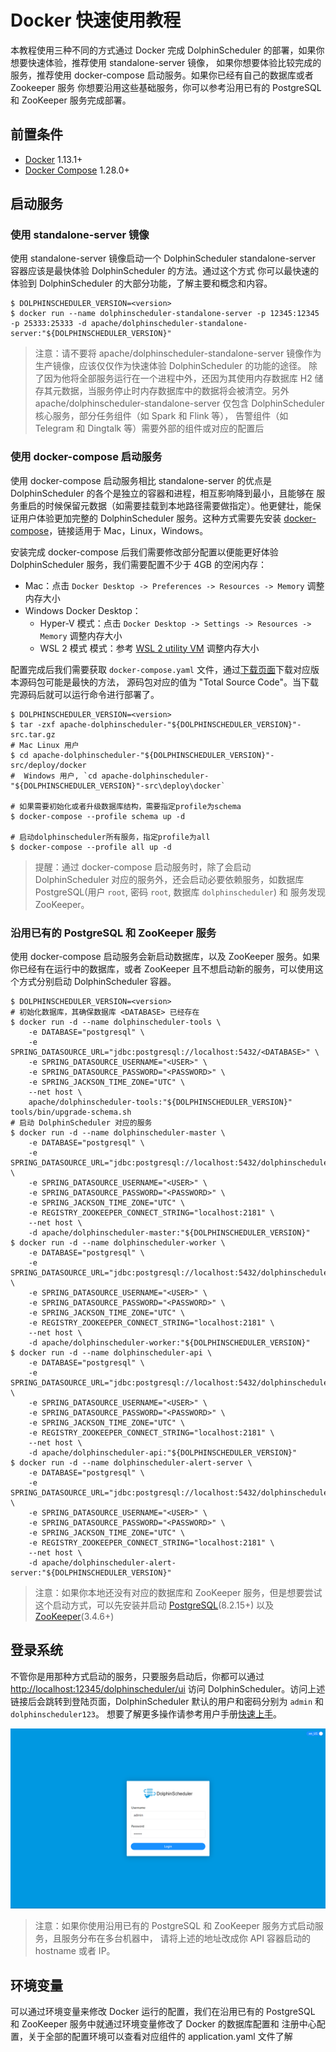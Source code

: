 # Docker 快速使用教程

本教程使用三种不同的方式通过 Docker 完成 DolphinScheduler 的部署，如果你想要快速体验，推荐使用 standalone-server 镜像，
如果你想要体验比较完成的服务，推荐使用 docker-compose 启动服务。如果你已经有自己的数据库或者 Zookeeper 服务
你想要沿用这些基础服务，你可以参考沿用已有的 PostgreSQL 和 ZooKeeper 服务完成部署。

## 前置条件

- [Docker](https://docs.docker.com/engine/install/) 1.13.1+
- [Docker Compose](https://docs.docker.com/compose/) 1.28.0+

## 启动服务

### 使用 standalone-server 镜像

使用 standalone-server 镜像启动一个 DolphinScheduler standalone-server 容器应该是最快体验 DolphinScheduler 的方法。通过这个方式
你可以最快速的体验到 DolphinScheduler 的大部分功能，了解主要和概念和内容。

```shell
$ DOLPHINSCHEDULER_VERSION=<version>
$ docker run --name dolphinscheduler-standalone-server -p 12345:12345 -p 25333:25333 -d apache/dolphinscheduler-standalone-server:"${DOLPHINSCHEDULER_VERSION}"
```

> 注意：请不要将 apache/dolphinscheduler-standalone-server 镜像作为生产镜像，应该仅仅作为快速体验 DolphinScheduler 的功能的途径。
> 除了因为他将全部服务运行在一个进程中外，还因为其使用内存数据库 H2 储存其元数据，当服务停止时内存数据库中的数据将会被清空。另外
> apache/dolphinscheduler-standalone-server 仅包含 DolphinScheduler 核心服务，部分任务组件（如 Spark 和 Flink 等），
> 告警组件（如 Telegram 和 Dingtalk 等）需要外部的组件或对应的配置后

### 使用 docker-compose 启动服务

使用 docker-compose 启动服务相比 standalone-server 的优点是 DolphinScheduler 的各个是独立的容器和进程，相互影响降到最小，且能够在
服务重启的时候保留元数据（如需要挂载到本地路径需要做指定）。他更健壮，能保证用户体验更加完整的 DolphinScheduler 服务。这种方式需要先安装
[docker-compose](https://docs.docker.com/compose/install/)，链接适用于 Mac，Linux，Windows。

安装完成 docker-compose 后我们需要修改部分配置以便能更好体验 DolphinScheduler 服务，我们需要配置不少于 4GB 的空闲内存：

- Mac：点击 `Docker Desktop -> Preferences -> Resources -> Memory` 调整内存大小
- Windows Docker Desktop：
  - Hyper-V 模式：点击 `Docker Desktop -> Settings -> Resources -> Memory` 调整内存大小
  - WSL 2 模式 模式：参考 [WSL 2 utility VM](https://docs.microsoft.com/zh-cn/windows/wsl/wsl-config#configure-global-options-with-wslconfig) 调整内存大小

配置完成后我们需要获取 `docker-compose.yaml` 文件，通过[下载页面](https://dolphinscheduler.apache.org/#/zh-cn/download)下载对应版本源码包可能是最快的方法，
源码包对应的值为 "Total Source Code"。当下载完源码后就可以运行命令进行部署了。

```shell
$ DOLPHINSCHEDULER_VERSION=<version>
$ tar -zxf apache-dolphinscheduler-"${DOLPHINSCHEDULER_VERSION}"-src.tar.gz
# Mac Linux 用户
$ cd apache-dolphinscheduler-"${DOLPHINSCHEDULER_VERSION}"-src/deploy/docker
#  Windows 用户, `cd apache-dolphinscheduler-"${DOLPHINSCHEDULER_VERSION}"-src\deploy\docker`

# 如果需要初始化或者升级数据库结构，需要指定profile为schema
$ docker-compose --profile schema up -d

# 启动dolphinscheduler所有服务，指定profile为all
$ docker-compose --profile all up -d
```

> 提醒：通过 docker-compose 启动服务时，除了会启动 DolphinScheduler 对应的服务外，还会启动必要依赖服务，如数据库 PostgreSQL(用户
> `root`, 密码 `root`, 数据库 `dolphinscheduler`) 和 服务发现 ZooKeeper。

### 沿用已有的 PostgreSQL 和 ZooKeeper 服务

使用 docker-compose 启动服务会新启动数据库，以及 ZooKeeper 服务。如果你已经有在运行中的数据库，或者
ZooKeeper 且不想启动新的服务，可以使用这个方式分别启动 DolphinScheduler 容器。

```shell
$ DOLPHINSCHEDULER_VERSION=<version>
# 初始化数据库，其确保数据库 <DATABASE> 已经存在
$ docker run -d --name dolphinscheduler-tools \
    -e DATABASE="postgresql" \
    -e SPRING_DATASOURCE_URL="jdbc:postgresql://localhost:5432/<DATABASE>" \
    -e SPRING_DATASOURCE_USERNAME="<USER>" \
    -e SPRING_DATASOURCE_PASSWORD="<PASSWORD>" \
    -e SPRING_JACKSON_TIME_ZONE="UTC" \
    --net host \
    apache/dolphinscheduler-tools:"${DOLPHINSCHEDULER_VERSION}" tools/bin/upgrade-schema.sh
# 启动 DolphinScheduler 对应的服务
$ docker run -d --name dolphinscheduler-master \
    -e DATABASE="postgresql" \
    -e SPRING_DATASOURCE_URL="jdbc:postgresql://localhost:5432/dolphinscheduler" \
    -e SPRING_DATASOURCE_USERNAME="<USER>" \
    -e SPRING_DATASOURCE_PASSWORD="<PASSWORD>" \
    -e SPRING_JACKSON_TIME_ZONE="UTC" \
    -e REGISTRY_ZOOKEEPER_CONNECT_STRING="localhost:2181" \
    --net host \
    -d apache/dolphinscheduler-master:"${DOLPHINSCHEDULER_VERSION}"
$ docker run -d --name dolphinscheduler-worker \
    -e DATABASE="postgresql" \
    -e SPRING_DATASOURCE_URL="jdbc:postgresql://localhost:5432/dolphinscheduler" \
    -e SPRING_DATASOURCE_USERNAME="<USER>" \
    -e SPRING_DATASOURCE_PASSWORD="<PASSWORD>" \
    -e SPRING_JACKSON_TIME_ZONE="UTC" \
    -e REGISTRY_ZOOKEEPER_CONNECT_STRING="localhost:2181" \
    --net host \
    -d apache/dolphinscheduler-worker:"${DOLPHINSCHEDULER_VERSION}"
$ docker run -d --name dolphinscheduler-api \
    -e DATABASE="postgresql" \
    -e SPRING_DATASOURCE_URL="jdbc:postgresql://localhost:5432/dolphinscheduler" \
    -e SPRING_DATASOURCE_USERNAME="<USER>" \
    -e SPRING_DATASOURCE_PASSWORD="<PASSWORD>" \
    -e SPRING_JACKSON_TIME_ZONE="UTC" \
    -e REGISTRY_ZOOKEEPER_CONNECT_STRING="localhost:2181" \
    --net host \
    -d apache/dolphinscheduler-api:"${DOLPHINSCHEDULER_VERSION}"
$ docker run -d --name dolphinscheduler-alert-server \
    -e DATABASE="postgresql" \
    -e SPRING_DATASOURCE_URL="jdbc:postgresql://localhost:5432/dolphinscheduler" \
    -e SPRING_DATASOURCE_USERNAME="<USER>" \
    -e SPRING_DATASOURCE_PASSWORD="<PASSWORD>" \
    -e SPRING_JACKSON_TIME_ZONE="UTC" \
    -e REGISTRY_ZOOKEEPER_CONNECT_STRING="localhost:2181" \
    --net host \
    -d apache/dolphinscheduler-alert-server:"${DOLPHINSCHEDULER_VERSION}"
```

> 注意：如果你本地还没有对应的数据库和 ZooKeeper 服务，但是想要尝试这个启动方式，可以先安装并启动
> [PostgreSQL](https://www.postgresql.org/download/)(8.2.15+) 以及 [ZooKeeper](https://zookeeper.apache.org/releases.html)(3.4.6+)

## 登录系统

不管你是用那种方式启动的服务，只要服务启动后，你都可以通过 [http://localhost:12345/dolphinscheduler/ui](http://localhost:12345/dolphinscheduler/ui)
访问 DolphinScheduler。访问上述链接后会跳转到登陆页面，DolphinScheduler 默认的用户和密码分别为 `admin` 和 `dolphinscheduler123`。
想要了解更多操作请参考用户手册[快速上手](../start/quick-start.md)。

![login](../../../../img/new_ui/dev/quick-start/login.png)

> 注意：如果你使用沿用已有的 PostgreSQL 和 ZooKeeper 服务方式启动服务，且服务分布在多台机器中，
> 请将上述的地址改成你 API 容器启动的 hostname 或者 IP。

## 环境变量

可以通过环境变量来修改 Docker 运行的配置，我们在沿用已有的 PostgreSQL 和 ZooKeeper 服务中就通过环境变量修改了 Docker 的数据库配置和
注册中心配置，关于全部的配置环境可以查看对应组件的 application.yaml 文件了解 <!-- markdown-link-check-disable-line -->
